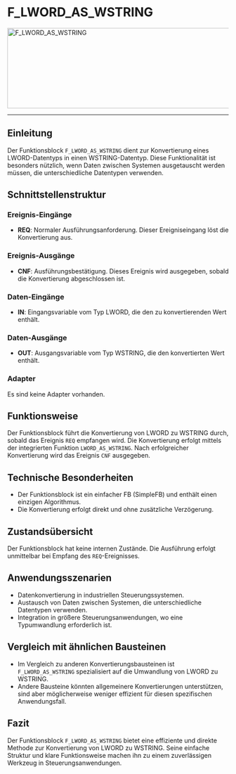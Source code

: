 # F_LWORD_AS_WSTRING

<img width="1279" height="183" alt="F_LWORD_AS_WSTRING" src="https://github.com/user-attachments/assets/98e37fb6-7c6a-4646-bda8-685187f8d75b" />

* * * * * * * * * *
## Einleitung
Der Funktionsblock `F_LWORD_AS_WSTRING` dient zur Konvertierung eines LWORD-Datentyps in einen WSTRING-Datentyp. Diese Funktionalität ist besonders nützlich, wenn Daten zwischen Systemen ausgetauscht werden müssen, die unterschiedliche Datentypen verwenden.

## Schnittstellenstruktur

### **Ereignis-Eingänge**
- **REQ**: Normaler Ausführungsanforderung. Dieser Ereigniseingang löst die Konvertierung aus.

### **Ereignis-Ausgänge**
- **CNF**: Ausführungsbestätigung. Dieses Ereignis wird ausgegeben, sobald die Konvertierung abgeschlossen ist.

### **Daten-Eingänge**
- **IN**: Eingangsvariable vom Typ LWORD, die den zu konvertierenden Wert enthält.

### **Daten-Ausgänge**
- **OUT**: Ausgangsvariable vom Typ WSTRING, die den konvertierten Wert enthält.

### **Adapter**
Es sind keine Adapter vorhanden.

## Funktionsweise
Der Funktionsblock führt die Konvertierung von LWORD zu WSTRING durch, sobald das Ereignis `REQ` empfangen wird. Die Konvertierung erfolgt mittels der integrierten Funktion `LWORD_AS_WSTRING`. Nach erfolgreicher Konvertierung wird das Ereignis `CNF` ausgegeben.

## Technische Besonderheiten
- Der Funktionsblock ist ein einfacher FB (SimpleFB) und enthält einen einzigen Algorithmus.
- Die Konvertierung erfolgt direkt und ohne zusätzliche Verzögerung.

## Zustandsübersicht
Der Funktionsblock hat keine internen Zustände. Die Ausführung erfolgt unmittelbar bei Empfang des `REQ`-Ereignisses.

## Anwendungsszenarien
- Datenkonvertierung in industriellen Steuerungssystemen.
- Austausch von Daten zwischen Systemen, die unterschiedliche Datentypen verwenden.
- Integration in größere Steuerungsanwendungen, wo eine Typumwandlung erforderlich ist.

## Vergleich mit ähnlichen Bausteinen
- Im Vergleich zu anderen Konvertierungsbausteinen ist `F_LWORD_AS_WSTRING` spezialisiert auf die Umwandlung von LWORD zu WSTRING.
- Andere Bausteine könnten allgemeinere Konvertierungen unterstützen, sind aber möglicherweise weniger effizient für diesen spezifischen Anwendungsfall.

## Fazit
Der Funktionsblock `F_LWORD_AS_WSTRING` bietet eine effiziente und direkte Methode zur Konvertierung von LWORD zu WSTRING. Seine einfache Struktur und klare Funktionsweise machen ihn zu einem zuverlässigen Werkzeug in Steuerungsanwendungen.
